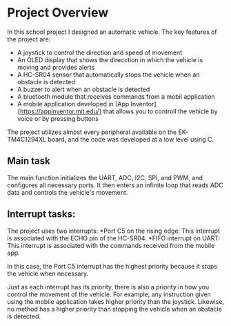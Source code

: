 # Project Overview
In this school project I designed an automatic vehicle. The key features of the project are:
* A joystick to control the direction and speed of movement
* An OLED display that shows the direcction in which the vehicle is moving and provides alerts
* A HC-SR04 sensor that automatically stops the vehicle when an obstacle is detected
* A buzzer to alert when an obstacle is detected
* A bluetooth module that receives commands from a mobil application
* A mobile application developed in [App Inventor]{https://appinventor.mit.edu/} that allows you to controll the vehicle by voice or by pressing buttons

The project utilizes almost every peripheral available on the EK-TM4C1294XL board, and the code was developed at a low level using C.

## Main task
The main function initializes the UART, ADC, I2C, SPI, and PWM, and configures all necessary ports. It then enters an infinite loop that reads ADC data and controls the vehicle's movement.

## Interrupt tasks:

The project uses two interrupts:
*Port C5 on the rising edge: This interrupt is associated with the ECHO pin of the HC-SR04.
*FIFO interrupt on UART: This interrupt is associated with the commands received from the mobile app.

In this case, the Port C5 interrupt has the highest priority because it stops the vehicle when necessary.

Just as each interrupt has its priority, there is also a priority in how you control the movement of the vehicle. For example, any instruction given using the mobile application takes higher priority than the joystick. Likewise, no method has a higher priority than stopping the vehicle when an obstacle is detected.

